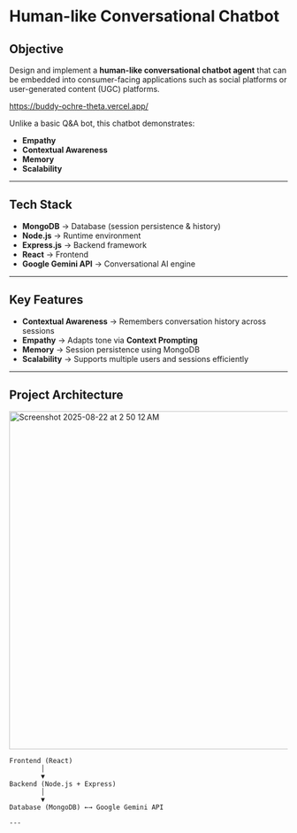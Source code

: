 # Human-like Conversational Chatbot

## Objective  
Design and implement a **human-like conversational chatbot agent** that can be embedded into consumer-facing applications such as social platforms or user-generated content (UGC) platforms.  

https://buddy-ochre-theta.vercel.app/

Unlike a basic Q&A bot, this chatbot demonstrates:  
- **Empathy**  
- **Contextual Awareness**  
- **Memory**  
- **Scalability**  

---

## Tech Stack  

- **MongoDB** → Database (session persistence & history)  
- **Node.js** → Runtime environment  
- **Express.js** → Backend framework  
- **React** → Frontend  
- **Google Gemini API** → Conversational AI engine  

---

## Key Features  

- **Contextual Awareness** → Remembers conversation history across sessions  
- **Empathy** → Adapts tone via **Context Prompting**  
- **Memory** → Session persistence using MongoDB  
- **Scalability** → Supports multiple users and sessions efficiently  
---

## Project Architecture  

<img width="1085" height="611" alt="Screenshot 2025-08-22 at 2 50 12 AM" src="https://github.com/user-attachments/assets/8e7b893b-608a-4eda-ad60-beeb0d2df838" />

```plaintext
Frontend (React)
        │
        ▼
Backend (Node.js + Express)
        │
        ▼
Database (MongoDB) ←→ Google Gemini API

---
